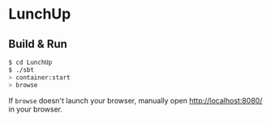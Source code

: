 # LunchUp #

## Build & Run ##

```sh
$ cd LunchUp
$ ./sbt
> container:start
> browse
```

If `browse` doesn't launch your browser, manually open [http://localhost:8080/](http://localhost:8080/) in your browser.
